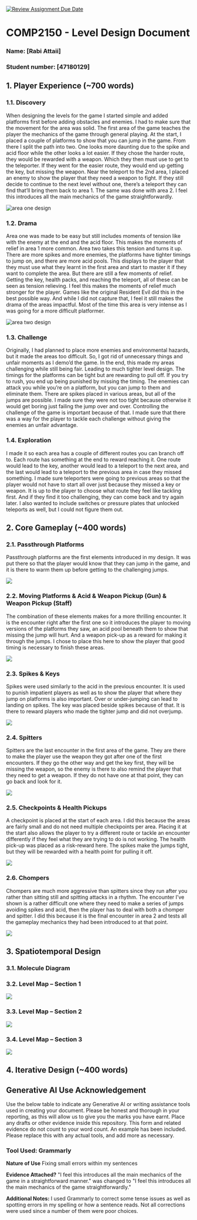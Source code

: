 [![Review Assignment Due Date](https://classroom.github.com/assets/deadline-readme-button-24ddc0f5d75046c5622901739e7c5dd533143b0c8e959d652212380cedb1ea36.svg)](https://classroom.github.com/a/YyUO0xtt)
# COMP2150  - Level Design Document
### Name: [Rabi Attaii]
### Student number: [47180129] 


## 1. Player Experience (~700 words)


### 1.1. Discovery
When designing the levels for the game I started simple and added platforms first before adding obstacles and enemies. I had to make sure that the movement for the area was solid. The first area of the game teaches the player the mechanics of the game through general playing. At the start, I placed a couple of platforms to show that you can jump in the game. From there I split the path into two. One looks more daunting due to the spike and acid floor while the other looks a lot easier. If they chose the harder route, they would be rewarded with a weapon. Which they then must use to get to the teleporter. If they went for the easier route, they would end up getting the key, but missing the weapon. 
Near the teleport to the 2nd area, I placed an enemy to show the player that they need a weapon to fight. If they still decide to continue to the next level without one, there’s a teleport they can find that’ll bring them back to area 1. The same was done with area 2. I feel this introduces all the main mechanics of the game straightforwardly. 

![area one design](DocImages/areaone.png)

### 1.2. Drama
Area one was made to be easy but still includes moments of tension like with the enemy at the end and the acid floor. This makes the moments of relief in area 1 more common. Area two takes this tension and turns it up. There are more spikes and more enemies, the platforms have tighter timings to jump on, and there are more acid pools. This displays to the player that they must use what they learnt in the first area and start to master it if they want to complete the area. But there are still a few moments of relief. Getting the key, health packs, and reaching the teleport, all of these can be seen as tension relieving. I feel this makes the moments of relief much stronger for the player. Games like the original Resident Evil did this in the best possible way. And while I did not capture that, I feel it still makes the drama of the areas impactful. Most of the time this area is very intense as I was going for a more difficult platformer.

![area two design](DocImages/areatwo.png)

### 1.3. Challenge
Originally, I had planned to place more enemies and environmental hazards, but it made the areas too difficult. So, I got rid of unnecessary things and unfair moments as I demo’d the game. In the end, this made my areas challenging while still being fair. Leading to much tighter level design. The timings for the platforms can be tight but are rewarding to pull off. If you try to rush, you end up being punished by missing the timing. 
The enemies can attack you while you’re on a platform, but you can jump to them and eliminate them. There are spikes placed in various areas, but all of the jumps are possible. I made sure they were not too tight because otherwise it would get boring just failing the jump over and over. Controlling the challenge of the game is important because of that. I made sure that there was a way for the player to tackle each challenge without giving the enemies an unfair advantage. 

### 1.4. Exploration
I made it so each area has a couple of different routes you can branch off to. Each route has something at the end to reward reaching it. One route would lead to the key, another would lead to a teleport to the next area, and the last would lead to a teleport to the previous area in case they missed something. I made sure teleporters were going to previous areas so that the player would not have to start all over just because they missed a key or weapon. It is up to the player to choose what route they feel like tackling first. And if they find it too challenging, they can come back and try again later. I also wanted to include switches or pressure plates that unlocked teleports as well, but I could not figure them out.


## 2. Core Gameplay (~400 words)


### 2.1. Passthrough Platforms
Passthrough platforms are the first elements introduced in my design. It was put there so that the player would know that they can jump in the game, and it is there to warm them up before getting to the challenging jumps. 

![](DocImages/PassthroughPlatforms.jpg)

### 2.2. Moving Platforms & Acid & Weapon Pickup (Gun) & Weapon Pickup (Staff) 
The combination of these elements makes for a more thrilling encounter. It is the encounter right after the first one so it introduces the player to moving versions of the platforms they saw, an acid pool beneath them to show that missing the jump will hurt. And a weapon pick-up as a reward for making it through the jumps. I chose to place this here to show the player that good timing is necessary to finish these areas.

![](DocImages/MovingPlatforms&Acid&WeaponPickup(Gun)&WeaponPickup(Staff).jpg)

### 2.3. Spikes & Keys
Spikes were used similarly to the acid in the previous encounter. It is used to punish impatient players as well as to show the player that where they jump on platforms is also important. Over or under-jumping can lead to landing on spikes. The key was placed beside spikes because of that. It is there to reward players who made the tighter jump and did not overjump. 

![](DocImages/Spikes&Keys.jpg)

### 2.4. Spitters
Spitters are the last encounter in the first area of the game. They are there to make the player use the weapon they got after one of the first encounters. If they go the other way and get the key first, they will be missing the weapon, so the enemy is there to also remind the player that they need to get a weapon. If they do not have one at that point, they can go back and look for it. 

![](DocImages/Spitters.jpg)

### 2.5. Checkpoints & Health Pickups
A checkpoint is placed at the start of each area. I did this because the areas are fairly small and do not need multiple checkpoints per area. Placing it at the start also allows the player to try a different route or tackle an encounter differently if they feel what they are trying to do is not working. The health pick-up was placed as a risk-reward here. The spikes make the jumps tight, but they will be rewarded with a health point for pulling it off. 

![](DocImages/Checkpoints&HealthPickups.jpg)

### 2.6. Chompers
Chompers are much more aggressive than spitters since they run after you rather than sitting still and spitting attacks in a rhythm. The encounter I’ve shown is a rather difficult one where they need to make a series of jumps avoiding spikes and acid, then the player has to deal with both a chomper and spitter. I did this because it is the final encounter in area 2 and tests all the gameplay mechanics they had been introduced to at that point.

![](DocImages/Chompers.jpg)


## 3. Spatiotemporal Design

 
### 3.1. Molecule Diagram

### 3.2. Level Map – Section 1

![](DocImages/LevelMapSection1.jpg)

### 3.3. Level Map – Section 2

![](DocImages/LevelMapSection2.jpg)

### 3.4. Level Map – Section 3

![](DocImages/LevelMapSection3.jpg)


## 4. Iterative Design (~400 words)




## Generative AI Use Acknowledgement

Use the below table to indicate any Generative AI or writing assistance tools used in creating your document. Please be honest and thorough in your reporting, as this will allow us to give you the marks you have earnt. Place any drafts or other evidence inside this repository. This form and related evidence do not count to your word count.
An example has been included. Please replace this with any actual tools, and add more as necessary.


### Tool Used: Grammarly
**Nature of Use** Fixing small errors within my sentences

**Evidence Attached?** "I feel this introduces all the main mechanics of the game in a straightforward manner." was changed to "I feel this introduces all the main mechanics of the game straightforwardly."

**Additional Notes:** I used Grammarly to correct some tense issues as well as spotting errors in my spelling or how a sentence reads. Not all corrections were used since a number of them were poor choices. 


